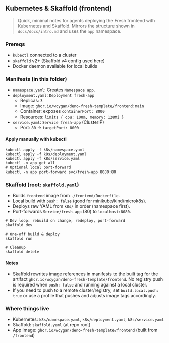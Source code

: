 ## Kubernetes & Skaffold (frontend)

> Quick, minimal notes for agents deploying the Fresh frontend with Kubernetes
> and Skaffold. Mirrors the structure shown in `docs/docs/intro.md` and uses the
> `app` namespace.

### Prereqs

- `kubectl` connected to a cluster
- `skaffold` v2+ (Skaffold v4 config used here)
- Docker daemon available for local builds

### Manifests (in this folder)

- `namespace.yaml`: Creates `Namespace app`.
- `deployment.yaml`: `Deployment fresh-app`
  - Replicas: `3`
  - Image: `ghcr.io/wcygan/deno-fresh-template/frontend:main`
  - Container: exposes `containerPort: 8000`
  - Resources: `limits { cpu: 100m, memory: 128Mi }`
- `service.yaml`: `Service fresh-app` (ClusterIP)
  - Port: `80` → `targetPort: 8000`

#### Apply manually with kubectl

```
kubectl apply -f k8s/namespace.yaml
kubectl apply -f k8s/deployment.yaml
kubectl apply -f k8s/service.yaml
kubectl -n app get all
# Optional local port-forward
kubectl -n app port-forward svc/fresh-app 8080:80
```

### Skaffold (root: `skaffold.yaml`)

- Builds `frontend` image from `./frontend/Dockerfile`.
- Local build with `push: false` (good for minikube/kind/microk8s).
- Deploys raw YAML from `k8s/` in order (namespace first).
- Port-forwards `Service/fresh-app` (80) to `localhost:8080`.

```
# Dev loop: rebuild on change, redeploy, port-forward
skaffold dev

# One-off build & deploy
skaffold run

# Cleanup
skaffold delete
```

#### Notes

- Skaffold rewrites image references in manifests to the built tag for the
  artifact `ghcr.io/wcygan/deno-fresh-template/frontend`. No registry push is
  required when `push: false` and running against a local cluster.
- If you need to push to a remote cluster/registry, set `build.local.push: true`
  or use a profile that pushes and adjusts image tags accordingly.

### Where things live

- Kubernetes: `k8s/namespace.yaml`, `k8s/deployment.yaml`, `k8s/service.yaml`
- Skaffold: `skaffold.yaml` (at repo root)
- App image: `ghcr.io/wcygan/deno-fresh-template/frontend` (built from
  `/frontend`)
